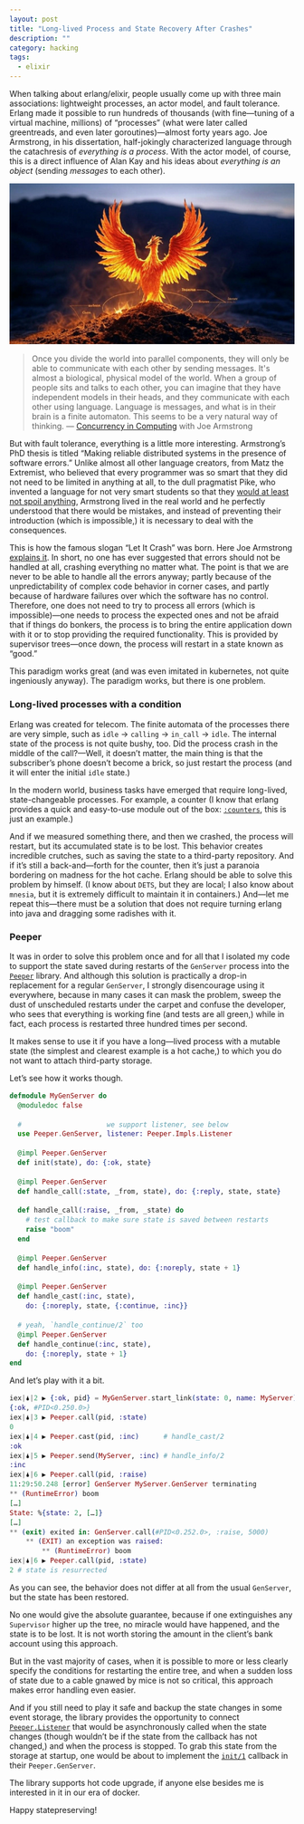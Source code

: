 ```yaml
---
layout: post
title: "Long-lived Process and State Recovery After Crashes"
description: ""
category: hacking
tags:
  - elixir
---
```


When talking about erlang/elixir, people usually come up with three main associations: lightweight processes, an actor model, and fault tolerance. Erlang made it possible to run hundreds of thousands (with fine—tuning of a virtual machine, millions) of “processes” (what were later called greentreads, and even later goroutines)—almost forty years ago. Joe Armstrong, in his dissertation, half-jokingly characterized language through the catachresis of _everything is a process_. With the actor model, of course, this is a direct influence of Alan Kay and his ideas about _everything is an object_ (sending _messages_ to each other).

![Phoenix From Ashes](/img/phoenix-from-ashes.jpg)

> Once you divide the world into parallel components, they will only be able to communicate with each other by sending messages. It's almost a biological, physical model of the world. When a group of people sits and talks to each other, you can imagine that they have independent models in their heads, and they communicate with each other using language. Language is messages, and what is in their brain is a finite automaton. This seems to be a very natural way of thinking. — [Concurrency in Computing](https://www.erlang-solutions.com/blog/lets-talkconcurrency-with-joe-armstrong/) with Joe Armstrong

But with fault tolerance, everything is a little more interesting. Armstrong’s PhD thesis is titled “Making reliable distributed systems in the presence of software errors.” Unlike almost all other language creators, from Matz the Extremist, who believed that every programmer was so smart that they did not need to be limited in anything at all, to the dull pragmatist Pike, who invented a language for not very smart students so that they [would at least not spoil anything](https://news.ycombinator.com/item?id=16143918), Armstrong lived in the real world and he perfectly understood that there would be mistakes, and instead of preventing their introduction (which is impossible,) it is necessary to deal with the consequences.

This is how the famous slogan “Let It Crash” was born. Here Joe Armstrong [explains it](https://erlang.org/pipermail/erlang-questions/2003-March/007870.html). In short, no one has ever suggested that errors should not be handled at all, crashing everything no matter what. The point is that we are never to be able to handle all the errors anyway; partly because of the unpredictability of complex code behavior in corner cases, and partly because of hardware failures over which the software has no control. Therefore, one does not need to try to process all errors (which is impossible)—one needs to process the expected ones and not be afraid that if things do bonkers, the process is to bring the entire application down with it or to stop providing the required functionality. This is provided by supervisor trees—once down, the process will restart in a state known as “good.”

This paradigm works great (and was even imitated in kubernetes, not quite ingeniously anyway). The paradigm works, but there is one problem.

### Long-lived processes with a condition

Erlang was created for telecom. The finite automata of the processes there are very simple, such as `idle` → `calling` → `in_call` → `idle`. The internal state of the process is not quite bushy, too. Did the process crash in the middle of the call?—Well, it doesn’t matter, the main thing is that the subscriber’s phone doesn’t become a brick, so just restart the process (and it will enter the initial `idle` state.)

In the modern world, business tasks have emerged that require long-lived, state-changeable processes. For example, a counter (I know that erlang provides a quick and easy-to-use module out of the box: [`:counters`](https://www.erlang.org/doc/apps/erts/counters.html), this is just an example.)

And if we measured something there, and then we crashed, the process will restart, but its accumulated state is to be lost. This behavior creates incredible crutches, such as saving the state to a third-party repository. And if it’s still a back-and—forth for the counter, then it’s just a paranoia bordering on madness for the hot cache. Erlang should be able to solve this problem by himself. (I know about `DETS`, but they are local; I also know about `mnesia`, but it is extremely difficult to maintain it in containers.) And—let me repeat this—there must be a solution that does not require turning erlang into java and dragging some radishes with it.

### Peeper

It was in order to solve this problem once and for all that I isolated my code to support the state saved during restarts of the `GenServer` process into the [`Peeper`](https://hexdocs.pm/peeper) library. And although this solution is practically a drop-in replacement for a regular `GenServer`, I strongly disencourage using it everywhere, because in many cases it can mask the problem, sweep the dust of unscheduled restarts under the carpet and confuse the developer, who sees that everything is working fine (and tests are all green,) while in fact, each process is restarted three hundred times per second.

It makes sense to use it if you have a long—lived process with a mutable state (the simplest and clearest example is a hot cache,) to which you do not want to attach third-party storage.

Let’s see how it works though.

```elixir
defmodule MyGenServer do
  @moduledoc false

  #                     we support listener, see below
  use Peeper.GenServer, listener: Peeper.Impls.Listener

  @impl Peeper.GenServer
  def init(state), do: {:ok, state}

  @impl Peeper.GenServer
  def handle_call(:state, _from, state), do: {:reply, state, state}

  def handle_call(:raise, _from, _state) do
    # test callback to make sure state is saved between restarts
    raise "boom"
  end

  @impl Peeper.GenServer
  def handle_info(:inc, state), do: {:noreply, state + 1}

  @impl Peeper.GenServer
  def handle_cast(:inc, state),
    do: {:noreply, state, {:continue, :inc}}

  # yeah, `handle_continue/2` too
  @impl Peeper.GenServer
  def handle_continue(:inc, state),
    do: {:noreply, state + 1}
end
```

And let’s play with it a bit.

```elixir
iex|🌢|2 ▶ {:ok, pid} = MyGenServer.start_link(state: 0, name: MyServer)
{:ok, #PID<0.250.0>}
iex|🌢|3 ▶ Peeper.call(pid, :state)
0
iex|🌢|4 ▶ Peeper.cast(pid, :inc)      # handle_cast/2
:ok
iex|🌢|5 ▶ Peeper.send(MyServer, :inc) # handle_info/2
:inc
iex|🌢|6 ▶ Peeper.call(pid, :raise)
11:29:50.248 [error] GenServer MyServer.GenServer terminating
** (RuntimeError) boom
[…]
State: %{state: 2, […]}
[…]
** (exit) exited in: GenServer.call(#PID<0.252.0>, :raise, 5000)
    ** (EXIT) an exception was raised:
        ** (RuntimeError) boom
iex|🌢|6 ▶ Peeper.call(pid, :state)
2 # state is resurrected
```

As you can see, the behavior does not differ at all from the usual `GenServer`, but the state has been restored.

No one would give the absolute guarantee, because if one extinguishes any `Supervisor` higher up the tree, no miracle would have happened, and the state is to be lost. It is not worth storing the amount in the client’s bank account using this approach.

But in the vast majority of cases, when it is possible to more or less clearly specify the conditions for restarting the entire tree, and when a sudden loss of state due to a cable gnawed by mice is not so critical, this approach makes error handling even easier.

And if you still need to play it safe and backup the state changes in some event storage, the library provides the opportunity to connect [`Peeper.Listener`](https://hexdocs.pm/peeper/Peeper.Listener.html) that would be asynchronously called when the state changes (though wouldn’t be if the state from the callback has not changed,) and when the process is stopped. To grab this state from the storage at startup, one would be about to implement the [`init/1`](https://hexdocs.pm/peeper/Peeper.GenServer.html#c:init/1) callback in their `Peeper.GenServer`.

The library supports hot code upgrade, if anyone else besides me is interested in it in our era of docker.

Happy statepreserving!
